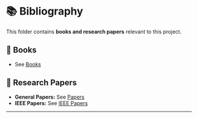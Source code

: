 # 📚 Bibliography  

This folder contains **books and research papers** relevant to this project.  

## 📖 Books  
- See [Books](./Books/)  

## 📄 Research Papers  
- **General Papers:** See [Papers](./Papers/)  
- **IEEE Papers:** See [IEEE Papers](./IEEE_Papers/)  

---